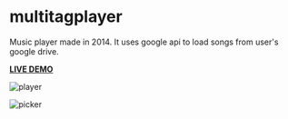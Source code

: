 # multitagplayer
Music player made in 2014. It uses google api to load songs from user's google drive.

**[LIVE DEMO](https://emfmesquita.github.io/mtp)**

![player](https://i.imgur.com/HCkTMsV.png)

![picker](https://i.imgur.com/ZrzP8Om.png)

